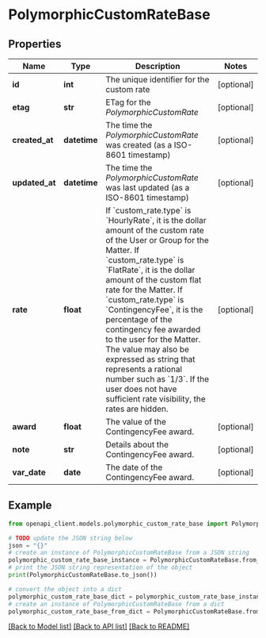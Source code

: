 # PolymorphicCustomRateBase


## Properties

Name | Type | Description | Notes
------------ | ------------- | ------------- | -------------
**id** | **int** | The unique identifier for the custom rate | [optional] 
**etag** | **str** | ETag for the *PolymorphicCustomRate* | [optional] 
**created_at** | **datetime** | The time the *PolymorphicCustomRate* was created (as a ISO-8601 timestamp) | [optional] 
**updated_at** | **datetime** | The time the *PolymorphicCustomRate* was last updated (as a ISO-8601 timestamp) | [optional] 
**rate** | **float** | If &#x60;custom_rate.type&#x60; is &#x60;HourlyRate&#x60;, it is the dollar amount of the custom rate of the User or Group for the Matter.  If &#x60;custom_rate.type&#x60; is &#x60;FlatRate&#x60;, it is the dollar amount of the custom flat rate for the Matter.  If &#x60;custom_rate.type&#x60; is &#x60;ContingencyFee&#x60;, it is the percentage of the contingency fee awarded to the user for the Matter. The value may also be expressed as string that represents a rational number such as &#x60;1/3&#x60;.  If the user does not have sufficient rate visibility, the rates are hidden.  | [optional] 
**award** | **float** | The value of the ContingencyFee award. | [optional] 
**note** | **str** | Details about the ContingencyFee award. | [optional] 
**var_date** | **date** | The date of the ContingencyFee award. | [optional] 

## Example

```python
from openapi_client.models.polymorphic_custom_rate_base import PolymorphicCustomRateBase

# TODO update the JSON string below
json = "{}"
# create an instance of PolymorphicCustomRateBase from a JSON string
polymorphic_custom_rate_base_instance = PolymorphicCustomRateBase.from_json(json)
# print the JSON string representation of the object
print(PolymorphicCustomRateBase.to_json())

# convert the object into a dict
polymorphic_custom_rate_base_dict = polymorphic_custom_rate_base_instance.to_dict()
# create an instance of PolymorphicCustomRateBase from a dict
polymorphic_custom_rate_base_from_dict = PolymorphicCustomRateBase.from_dict(polymorphic_custom_rate_base_dict)
```
[[Back to Model list]](../README.md#documentation-for-models) [[Back to API list]](../README.md#documentation-for-api-endpoints) [[Back to README]](../README.md)


